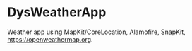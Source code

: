 # DysWeatherApp

Weather app using MapKit/CoreLocation, Alamofire, SnapKit, https://openweathermap.org.

